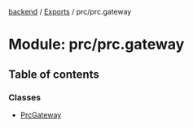 [backend](../README.md) / [Exports](../modules.md) / prc/prc.gateway

# Module: prc/prc.gateway

## Table of contents

### Classes

- [PrcGateway](../classes/prc_prc_gateway.PrcGateway.md)
